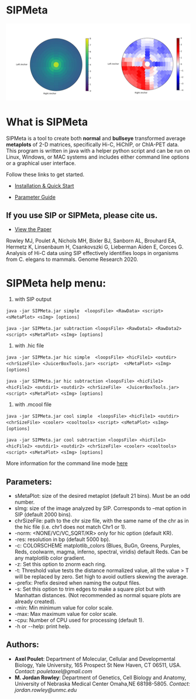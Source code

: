 # SIPMeta

<img src="https://github.com/PouletAxel/SIPImage/blob/master/meta.jpeg" width="1000">

# What is SIPMeta

SIPMeta is a tool to create both **normal** and **bullseye** transformed average **metaplots** of 2-D matrices, specifically Hi-C, HiChIP, or ChIA-PET data. This program is written in java with a helper python script and can be run on Linux, Windows, or MAC systems and includes either command line options or a graphical user interface.

Follow these links to get started.
* [Installation & Quick Start](https://github.com/PouletAxel/SIPMeta/wiki/Installation-and-Quick-Start)

* [Parameter Guide](https://github.com/PouletAxel/SIPMeta/wiki/Explanations-of-Parameters)

##  If you use SIP or SIPMeta, please cite us.

* [View the Paper](https://genome.cshlp.org/content/early/2020/03/03/gr.257832.119.long)

Rowley MJ, Poulet A, Nichols MH, Bixler BJ, Sanborn AL, Brouhard EA, Hermetz K, Linsenbaum H, Csankovszki G, Lieberman Aiden E, Corces G. Analysis of Hi-C data using SIP effectively identifies loops in organisms from C. elegans to mammals. Genome Research 2020.

# SIPMeta help menu:
	
1. with SIP output

`java -jar SIPMeta.jar simple  <loopsFile> <RawData> <script> <sMetaPlot> <sImg> [options]`

`java -jar SIPMeta.jar subtraction <loopsFile> <RawData1> <RawData2> <script> <sMetaPlot> <sImg> [options]`

1. with .hic file

`java -jar SIPMeta.jar hic simple  <loopsFile> <hicFile1> <outdir> <chrSizeFile> <JuicerBoxTools.jar> <script>  <sMetaPlot> <sImg> [options]`

`java -jar SIPMeta.jar hic subtraction <loopsFile> <hicFile1> <hicFile2> <outdir1> <outdir2> <chrSizeFile>  <JuicerBoxTools.jar> <script> <sMetaPlot> <sImg> [options]`      

1. with .mcool file
		
`java -jar SIPMeta.jar cool simple  <loopsFile> <hicFile1> <outdir> <chrSizeFile> <cooler> <cooltools> <script> <sMetaPlot> <sImg> [options]`
		
`java -jar SIPMeta.jar cool subtraction <loopsFile> <hicFile1> <hicFile2> <outdir1> <outdir2> <chrSizeFile> <cooler> <cooltools> <script> <sMetaPlot> <sImg> [options]`

More information for the command line mode [here](https://github.com/PouletAxel/SIPMeta/wiki/Command-line-usage)

## Parameters:
* sMetaPlot: size of the desired metaplot (default 21 bins). Must be an odd number.
* sImg: size of the image analyzed by SIP. Corresponds to –mat option in SIP (default 2000 bins).
* chrSizeFile: path to the chr size file, with the same name of the chr as in the hic file (i.e. chr1 does not match Chr1 or 1).
* -norm: <NONE/VC/VC_SQRT/KR> only for hic option (default KR).
* -res: resolution in bp (default 5000 bp).
* -c: COLORSCHEME  matplotlib_colors (Blues, BuGn, Greens, Purples, Reds, coolwarm, magma, inferno, spectral, viridis) default Reds. Can be any matplotlib color gradient.
* -z: Set this option to znorm each ring.
* -t: Threshold value tests the distance normalized value, all the value > T will be replaced by zero. Set high to avoid outliers skewing the average.
* -prefix: Prefix desired when naming the output files.
* -s: Set this option to trim edges to make a square plot but with Manhattan distances. (Not recommended as normal square plots are already created).
* -min: Min minimum value for color scale.
* -max: Max maximum value for color scale.
* -cpu: Number of CPU used for processing (default 1).
* -h or --help: print help.

## Authors:
* **Axel Poulet**: Department of Molecular, Cellular  and Developmental Biology, Yale University, 165 Prospect St New Haven, CT 06511, USA. _Contact: pouletaxel@gmail.com_ 
* **M. Jordan Rowley**: Department of Genetics, Cell Biology and Anatomy, University of Nebraska Medical Center Omaha,NE 68198-5805. _Contact: jordan.rowley@unmc.edu_
